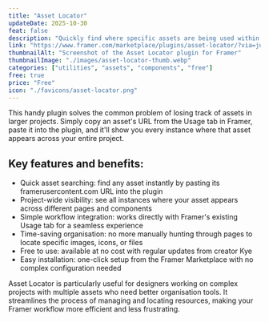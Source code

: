 ```yaml
---
title: "Asset Locator"
updateDate: 2025-10-30
feat: false
description: "Quickly find where specific assets are being used within your Framer project."
link: "https://www.framer.com/marketplace/plugins/asset-locator/?via=julesvcode"
thumbnailAlt: "Screenshot of the Asset Locator plugin for Framer"
thumbnailImage: "./images/asset-locator-thumb.webp"
categories: ["utilities", "assets", "components", "free"]
free: true
price: "Free"
icon: "./favicons/asset-locator.png"
---
```


This handy plugin solves the common problem of losing track of assets in larger projects. Simply copy an asset's URL from the Usage tab in Framer, paste it into the plugin, and it'll show you every instance where that asset appears across your entire project.

## Key features and benefits:

- Quick asset searching: find any asset instantly by pasting its framerusercontent.com URL into the plugin
- Project-wide visibility: see all instances where your asset appears across different pages and components
- Simple workflow integration: works directly with Framer's existing Usage tab for a seamless experience
- Time-saving organisation: no more manually hunting through pages to locate specific images, icons, or files
- Free to use: available at no cost with regular updates from creator Kye
- Easy installation: one-click setup from the Framer Marketplace with no complex configuration needed

Asset Locator is particularly useful for designers working on complex projects with multiple assets who need better organisation tools. It streamlines the process of managing and locating resources, making your Framer workflow more efficient and less frustrating.